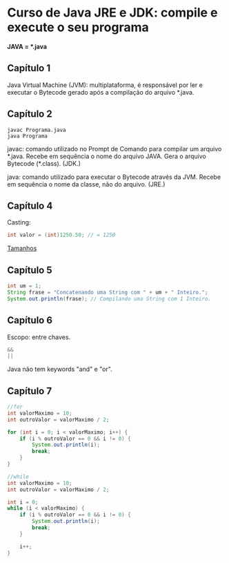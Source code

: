 # Curso de Java JRE e JDK: compile e execute o seu programa

**JAVA = \*.java**

## Capítulo 1

Java Virtual Machine (JVM): multiplataforma, é responsável por ler e executar o Bytecode gerado após a compilação do arquivo \*.java.

## Capítulo 2

```
javac Programa.java
java Programa
```

javac: comando utilizado no Prompt de Comando para compilar um arquivo \*.java. Recebe em sequência o nome do arquivo JAVA. Gera o arquivo Bytecode (\*.class). (JDK.)

java: comando utilizado para executar o Bytecode através da JVM. Recebe em sequência o nome da classe, não do arquivo. (JRE.)

## Capítulo 4

Casting:

```java
int valor = (int)1250.50; // = 1250
```

[Tamanhos](https://www.w3schools.com/java/java_data_types.asp)

## Capítulo 5

```java
int um = 1;
String frase = "Concatenando uma String com " + um + " Inteiro.";
System.out.println(frase); // Compilando uma String com 1 Inteiro.
```

## Capítulo 6

Escopo: entre chaves.

```java
&&
||
```

Java não tem keywords "and" e "or".

## Capítulo 7

```java
//for
int valorMaximo = 10;
int outroValor = valorMaximo / 2;

for (int i = 0; i < valorMaximo; i++) {
    if (i % outroValor == 0 && i != 0) {
        System.out.println(i);
        break;
    }
}
```

```java
//while
int valorMaximo = 10;
int outroValor = valorMaximo / 2;

int i = 0;
while (i < valorMaximo) {
    if (i % outroValor == 0 && i != 0) {
        System.out.println(i);
        break;
    }

    i++;
}
```